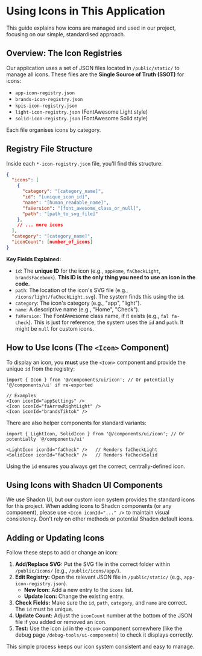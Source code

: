# Using Icons in This Application

This guide explains how icons are managed and used in our project, focusing on our simple, standardised approach.

## Overview: The Icon Registries

Our application uses a set of JSON files located in `/public/static/` to manage all icons. These files are the **Single Source of Truth (SSOT)** for icons:

- `app-icon-registry.json`
- `brands-icon-registry.json`
- `kpis-icon-registry.json`
- `light-icon-registry.json` (FontAwesome Light style)
- `solid-icon-registry.json` (FontAwesome Solid style)

Each file organises icons by category.

## Registry File Structure

Inside each `*-icon-registry.json` file, you'll find this structure:

```json
{
  "icons": [
    {
      "category": "[category_name]",
      "id": "[unique_icon_id]",
      "name": "[human_readable_name]",
      "faVersion": "[font_awesome_class_or_null]",
      "path": "[path_to_svg_file]"
    },
    // ... more icons
  ],
  "category": "[category_name]",
  "iconCount": [number_of_icons]
}
```

**Key Fields Explained:**

- `id`: The **unique ID** for the icon (e.g., `appHome`, `faCheckLight`, `brandsFacebook`). **This ID is the only thing you need to use an icon in the code.**
- `path`: The location of the icon's SVG file (e.g., `/icons/light/faCheckLight.svg`). The system finds this using the `id`.
- `category`: The icon's category (e.g., "app", "light").
- `name`: A descriptive name (e.g., "Home", "Check").
- `faVersion`: The FontAwesome class name, if it exists (e.g., `fal fa-check`). This is just for reference; the system uses the `id` and `path`. It might be `null` for custom icons.

## How to Use Icons (The `<Icon>` Component)

To display an icon, you **must** use the `<Icon>` component and provide the unique `id` from the registry:

```tsx
import { Icon } from '@/components/ui/icon'; // Or potentially '@/components/ui' if re-exported

// Examples
<Icon iconId="appSettings" />
<Icon iconId="faArrowRightLight" />
<Icon iconId="brandsTiktok" />
```

There are also helper components for standard variants:

```tsx
import { LightIcon, SolidIcon } from '@/components/ui/icon'; // Or potentially '@/components/ui'

<LightIcon iconId="faCheck" />   // Renders faCheckLight
<SolidIcon iconId="faCheck" />   // Renders faCheckSolid
```

Using the `id` ensures you always get the correct, centrally-defined icon.

## Using Icons with Shadcn UI Components

We use Shadcn UI, but our custom icon system provides the standard icons for this project. When adding icons to Shadcn components (or any component), please use `<Icon iconId="..." />` to maintain visual consistency. Don't rely on other methods or potential Shadcn default icons.

## Adding or Updating Icons

Follow these steps to add or change an icon:

1.  **Add/Replace SVG:** Put the SVG file in the correct folder within `/public/icons/` (e.g., `/public/icons/app/`).
2.  **Edit Registry:** Open the relevant JSON file in `/public/static/` (e.g., `app-icon-registry.json`).
    - **New Icon:** Add a new entry to the `icons` list.
    - **Update Icon:** Change the existing entry.
3.  **Check Fields:** Make sure the `id`, `path`, `category`, and `name` are correct. The `id` must be unique.
4.  **Update Count:** Adjust the `iconCount` number at the bottom of the JSON file if you added or removed an icon.
5.  **Test:** Use the icon `id` in the `<Icon>` component somewhere (like the debug page `/debug-tools/ui-components`) to check it displays correctly.

This simple process keeps our icon system consistent and easy to manage.
